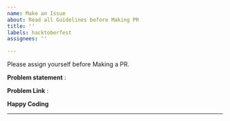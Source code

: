 ```yaml
---
name: Make an Issue
about: Read all Guidelines before Making PR
title: ''
labels: hacktoberfest
assignees: ''

---
```


Please assign yourself before Making a PR.

**Problem statement** :

**Problem Link** : 

**Happy Coding**

---

